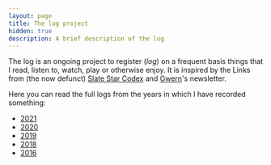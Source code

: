 ```yaml
---
layout: page
title: The log project
hidden: true
description: A brief description of the log
---
```


The log is an ongoing project to register (*log*) on a frequent basis things that I read, listen to, watch, play or otherwise enjoy. It is inspired by the Links from (the now defunct) [Slate Star Codex](https://slatestarcodex.com/) and [Gwern](https://www.gwern.net)'s newsletter.

Here you can read the full logs from the years in which I have recorded something:

- [<span class="year">2021</span>](2021)
- [<span class="year">2020</span>](2020)
- [<span class="year">2019</span>](2019)
- [<span class="year">2018</span>](2018)
- [<span class="year">2016</span>](2016)

